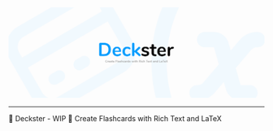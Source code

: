 <p align="center">
	<img src="./public/banner.png"/>
</p>

---

📇 Deckster - WIP 👷‍
Create Flashcards with Rich Text and LaTeX


